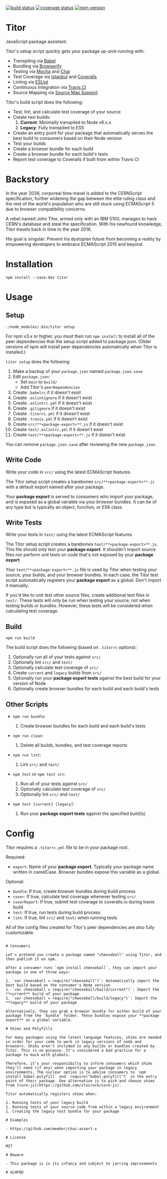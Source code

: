 [![build status](https://img.shields.io/travis/meeber/titor.svg)](https://travis-ci.org/meeber/titor)
[![coverage status](https://img.shields.io/coveralls/meeber/titor.svg)](https://coveralls.io/github/meeber/titor)
[![npm version](https://img.shields.io/npm/v/titor.svg)](https://www.npmjs.com/package/titor)

# Titor

JavaScript package assistant.

Titor's setup script quickly gets your package up-and-running with:

- Transpiling via [Babel](https://babeljs.io/)
- Bundling via [Browserify](http://browserify.org/)
- Testing via [Mocha](https://mochajs.org/) and [Chai](http://chaijs.com/)
- Test Coverage via [Istanbul](https://github.com/gotwarlost/istanbul) and [Coveralls](https://coveralls.io/)
- Linting via [ESLint](http://eslint.org/)
- Continuous Integration via [Travis CI](https://travis-ci.org/)
- Source Mapping via [Source Map Support](https://github.com/evanw/node-source-map-support)

Titor's build script does the following:

- Test, lint, and calculate test coverage of your source
- Create two builds:
    1. **Current**: Minimally transpiled to Node v6.x.x
    2. **Legacy**: Fully transpiled to ES5
- Create an entry point for your package that automatically serves the best build to consumers based on their Node version
- Test your builds
- Create a browser bundle for each build
- Create a browser bundle for each build's tests 
- Report test coverage to Coveralls if built from within Travis CI

# Backstory

In the year 2036, corporeal time-travel is added to the CERNScript specification, further widening the gap between the elite ruling class and the rest of the world's population who are still stuck using ECMAScript 5 due to browser compatibility concerns.

A rebel named John Titor, armed only with an IBM 5100, manages to hack CERN's database and steal the specification. With his newfound knowledge, Titor travels back in time to the year 2016.

His goal is singular: Prevent his dystopian future from becoming a reality by empowering developers to embrace ECMAScript 2015 and beyond.

# Installation

`npm install --save-dev titor`

# Usage

## Setup

`./node_modules/.bin/titor setup`

For npm v3.x or higher, you must then run `npm install` to install all of the peer dependencies that the setup script added to package.json. (Older versions of npm will install peer dependencies automatically when Titor is installed.)

`titor setup` does the following:

1. Make a backup of your `package.json` named `package.json.save`
1. Edit `package.json`:
    - Set `main` to `build/`
    - Add Titor's `peerDependencies`
1. Create `.babelrc` if it doesn't exist
1. Create `.eslintignore` if it doesn't exist
1. Create `.eslintrc.yml` if it doesn't exist
1. Create `.gitignore` if it doesn't exist
1. Create `.titorrc.yml` if it doesn't exist
1. Create `.travis.yml` if it doesn't exist
1. Create `src/**<package-export>**.js` if it doesn't exist
1. Create `test/.eslintrc.yml` if it doesn't exist
1. Create `test/**<package-export>**.js` if it doesn't exist

You can remove `package.json.save` after reviewing the new `package.json`.

## Write Code

Write your code in `src/` using the latest ECMAScript features.

The Titor setup script creates a barebones `src/**<package-export>**.js` with a default export named after your package.

Your **package export** is served to consumers who import your package, and is exposed as a global variable via your browser bundles. It can be of any type but is typically an object, function, or ES6 class.

## Write Tests

Write your tests in `test/` using the latest ECMAScript features.

The Titor setup script creates a barebones `test/**<package-export>**.js`. This file should only test your **package export**. It shouldn't import source files nor perform unit tests on code that's not exposed by your **package export**.

Your `test/**<package-export>**.js` file is used by Titor when testing your source, your builds, and your browser bundles. In each case, the Titor test script automatically registers your **package export** as a global. Don't import it manually.

If you'd like to unit test other source files, create additional test files in `test/`. These tests will only be run when testing your source; not when testing builds or bundles. However, these tests will be considered when calculating test coverage.

## Build

`npm run build`

The build script does the following (based on `.titorrc` options):

1. Optionally run all of your tests against `src/`
1. Optionally lint `src/` and `test/`
1. Optionally calculate test coverage of `src/`
1. Create `current` and `legacy` builds from `src/`
1. Optionally run your **package export tests** against the best build for your version of Node
1. Optionally create browser bundles for each build and each build's tests

## Other Scripts

- `npm run bundle`:
    1. Create browser bundles for each build and each build's tests

- `npm run clean`:
    1. Delete all builds, bundles, and test coverage reports

- `npm run lint`:
    1. Lint `src/` and `test/`

- `npm test` or `npm test src`:
    1. Run all of your tests against `src/`
    1. Optionally calculate test coverage of `src/`
    1. Optionally lint `src/` and `test/`

- `npm test [current] [legacy]`:
    1. Run your **package export tests** against the specified build(s)

# Config

Titor requires a `.titorrc.yml` file to be in your package root.

Required:

- `export`: Name of your **package export**. Typically your package name written in camelCase. Browser bundles expose this variable as a global.

Optional:

- `bundle`: If true, create browser bundles during build process
- `cover`: If true, calculate test coverage whenever testing `src/`
- `coverReport`: If true, submit test coverage to coveralls.io during travis build
- `test`: If true, run tests during build process
- `lint`: If true, lint `src/` and `test/` when running tests

All of the config files created for Titor's peer dependencies are also fully customizable.
```

# Consumers

Let's pretend you create a package named "cheeseball" using Titor, and then publish it on npm.

After a consumer runs `npm install cheeseball`, they can import your package in one of three ways:

1. `var cheeseball = require("cheeseball")`: Automatically import the best build based on the consumer's Node version
1. `var cheeseball = require("cheeseball/build/current")`: Import the **current** build of your package
1. `var cheeseball = require("cheeseball/build/legacy")`: Import the **legacy** build of your package

Alternatively, they can grab a browser bundle for either build of your package from the `bundle` folder. These bundles expose your **package export** as a global variable.

# Shims and Polyfills

For many packages using the latest language features, shims are needed in order for your code to work in legacy versions of node and browsers. Shims aren't included in any builds or bundles created by Titor. This is on purpose. It's considered a bad practice for a package to muck with globals.

Therefore, it's your responsibilty to inform consumers which shims they'll need (if any) when importing your package in legacy environments. The nuclear option is to advise consumers to `npm install babel-polyfill` and `require("babel-polyfill")` in the entry point of their package. One alternative is to pick and choose shims from [core-js](https://github.com/zloirock/core-js).

Titor automatically registers shims when:

1. Running tests of your legacy build
1. Running tests of your source code from within a legacy environment
1. Creating the legacy test bundle for your package

# Examples

- https://github.com/meeber/chai-assert-x

# License

MIT

# Beware

- This package is in its infancy and subject to jarring improvements

# GLHFDD
